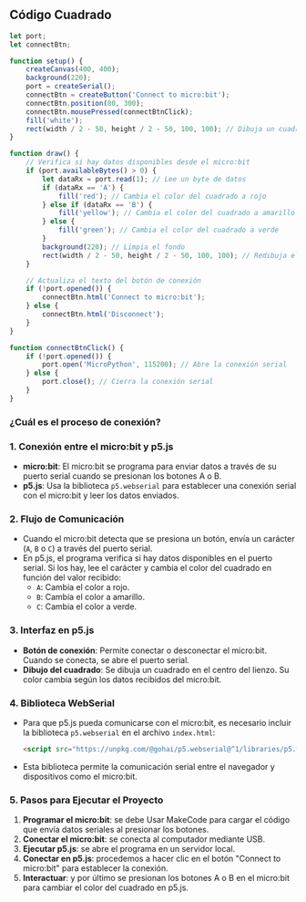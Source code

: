 ## Código Cuadrado

```js
let port;
let connectBtn;

function setup() {
    createCanvas(400, 400);
    background(220);
    port = createSerial();
    connectBtn = createButton('Connect to micro:bit');
    connectBtn.position(80, 300);
    connectBtn.mousePressed(connectBtnClick);
    fill('white');
    rect(width / 2 - 50, height / 2 - 50, 100, 100); // Dibuja un cuadrado en el centro
}

function draw() {
    // Verifica si hay datos disponibles desde el micro:bit
    if (port.availableBytes() > 0) {
        let dataRx = port.read(1); // Lee un byte de datos
        if (dataRx == 'A') {
            fill('red'); // Cambia el color del cuadrado a rojo
        } else if (dataRx == 'B') {
            fill('yellow'); // Cambia el color del cuadrado a amarillo
        } else {
            fill('green'); // Cambia el color del cuadrado a verde
        }
        background(220); // Limpia el fondo
        rect(width / 2 - 50, height / 2 - 50, 100, 100); // Redibuja el cuadrado
    }

    // Actualiza el texto del botón de conexión
    if (!port.opened()) {
        connectBtn.html('Connect to micro:bit');
    } else {
        connectBtn.html('Disconnect');
    }
}

function connectBtnClick() {
    if (!port.opened()) {
        port.open('MicroPython', 115200); // Abre la conexión serial
    } else {
        port.close(); // Cierra la conexión serial
    }
}
```

### ¿Cuál es el proceso de conexión?


### 1. **Conexión entre el micro:bit y p5.js**
   - **micro:bit**: El micro:bit se programa para enviar datos a través de su puerto serial cuando se presionan los botones A o B.
   - **p5.js**: Usa la biblioteca `p5.webserial` para establecer una conexión serial con el micro:bit y leer los datos enviados.

### 2. **Flujo de Comunicación**
   - Cuando el micro:bit detecta que se presiona un botón, envía un carácter (`A`, `B` o `C`) a través del puerto serial.
   - En p5.js, el programa verifica si hay datos disponibles en el puerto serial. Si los hay, lee el carácter y cambia el color del cuadrado en función del valor recibido:
     - `A`: Cambia el color a rojo.
     - `B`: Cambia el color a amarillo.
     - `C`: Cambia el color a verde.

### 3. **Interfaz en p5.js**
   - **Botón de conexión**: Permite conectar o desconectar el micro:bit. Cuando se conecta, se abre el puerto serial.
   - **Dibujo del cuadrado**: Se dibuja un cuadrado en el centro del lienzo. Su color cambia según los datos recibidos del micro:bit.

### 4. **Biblioteca WebSerial**
   - Para que p5.js pueda comunicarse con el micro:bit, es necesario incluir la biblioteca `p5.webserial` en el archivo `index.html`:
     ```html
     <script src="https://unpkg.com/@gohai/p5.webserial@^1/libraries/p5.webserial.js"></script>
     ```
   - Esta biblioteca permite la comunicación serial entre el navegador y dispositivos como el micro:bit.

### 5. **Pasos para Ejecutar el Proyecto**
   1. **Programar el micro:bit**: se debe Usar MakeCode para cargar el código que envía datos seriales al presionar los botones.
   2. **Conectar el micro:bit**: se conecta al computador mediante USB.
   3. **Ejecutar p5.js**: se abre el programa en un servidor local.
   4. **Conectar en p5.js**: procedemos a hacer clic en el botón "Connect to micro:bit" para establecer la conexión.
   5. **Interactuar**: y por último se presionan los botones A o B en el micro:bit para cambiar el color del cuadrado en p5.js.

